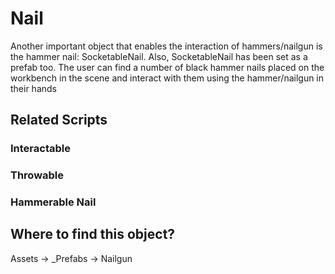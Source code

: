 # Nail

Another important object that enables the interaction of hammers/nailgun is the hammer nail: SocketableNail. Also, SocketableNail has been set as a prefab too. The user can find a number of black hammer nails placed on the workbench in the scene and interact with them using the hammer/nailgun in their hands


## Related Scripts
### Interactable
### Throwable
### Hammerable Nail


## Where to find this object?
Assets -> _Prefabs -> Nailgun